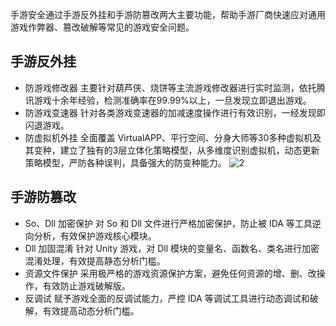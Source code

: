 手游安全通过手游反外挂和手游防篡改两大主要功能，帮助手游厂商快速应对通用游戏作弊器、篡改破解等常见的游戏安全问题。
## 手游反外挂
- 防游戏修改器
主要针对葫芦侠、烧饼等主流游戏修改器进行实时监测，依托腾讯游戏十余年经验，检测准确率在99.99%以上，一旦发现立即退出游戏。
- 防游戏变速器
针对各类游戏变速器的加减速度操作进行有效识别，一经发现即闪退游戏。
- 防虚拟机外挂
全面覆盖 VirtualAPP、平行空间、分身大师等30多种虚拟机及其变种，建立了独有的3层立体化策略模型，从多维度识别虚拟机，动态更新策略模型，严防各种误判，具备强大的防变种能力。
![2](https://main.qcloudimg.com/raw/beae4555c05a0cd3ea0ae4dc4659ce19.png)

## 手游防篡改
- So、Dll 加密保护
对 So 和 Dll 文件进行严格加密保护，防止被 IDA 等工具逆向分析，有效保护游戏核心模块。
- Dll 加固混淆
针对 Unity 游戏，对 Dll 模块的变量名、函数名、类名进行加密混淆处理，有效提高静态分析门槛。
- 资源文件保护
采用极严格的游戏资源保护方案，避免任何资源的增、删、改操作，有效防止游戏破解版。
- 反调试
赋予游戏全面的反调试能力，严控 IDA 等调试工具进行动态调试和破解，有效提高动态分析门槛。
